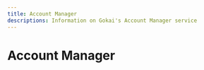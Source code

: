 ```yaml
---
title: Account Manager
descriptions: Information on Gokai's Account Manager service
---
```


# Account Manager
